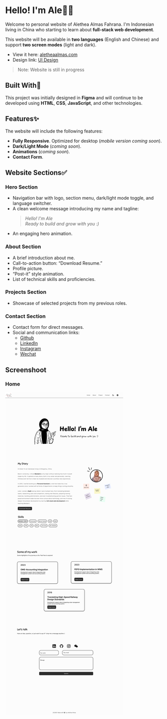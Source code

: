 # Hello! I'm Ale🧕🏻

Welcome to personal website of Alethea Almas Fahrana. I'm Indonesian living in China who starting to learn about **full-stack web development**.

This website will be available in **two languages** (English and Chinese) and support **two screen modes** (light and dark).

- View it here: [aletheaalmas.com](https://aletheaalmas.com)
- Design link: [UI Design](https://www.figma.com/design/aKawpdPxNjhOKhaLWvmHaO/aletheaalmas.com?node-id=5-17)

> Note: Website is still in progress

## Built With🩷

This project was initially designed in **Figma** and will continue to be developed using **HTML**, **CSS**, **JavaScript**, and other technologies.

## Features✨

The website will include the following features:

- **Fully Responsive**. Optimized for desktop (_mobile version coming soon_).
- **Dark/Light Mode** (_coming soon_).
- **Animations** (_coming soon_).
- **Contact Form**.

## Website Sections✅

### Hero Section

- Navigation bar with logo, section menu, dark/light mode toggle, and language switcher.
- A clean welcome message introducing my name and tagline:
  > _Hello! I'm Ale_  
  > _Ready to build and grow with you :)_
- An engaging hero animation.

### About Section

- A brief introduction about me.
- Call-to-action button: “Download Resume.”
- Profile picture.
- “Post-it” style animation.
- List of technical skills and proficiencies.

### Projects Section

- Showcase of selected projects from my previous roles.

### Contact Section

- Contact form for direct messages.
- Social and communication links:
  - [Github](https://github.com/aletheaalmas)
  - [LinkedIn](https://www.linkedin.com/in/alethea-almas-146a91108/)
  - [Instagram](https://www.instagram.com/aletheaalmas/)
  - [Wechat](https://drive.google.com/file/d/18VAMxkSPLcEb05tXuDBR6vIacTqDZ3_n/view?usp=sharing)

## Screenshoot

### Home

![home](images/home-light-en.jpg)
